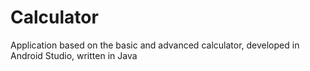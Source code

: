 # Calculator
Application based on the basic and advanced calculator, developed in Android Studio, written in Java
